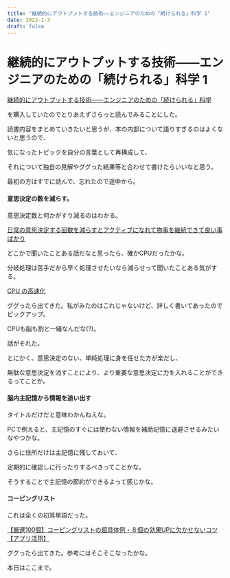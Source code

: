 ```yaml
---
title: "継続的にアウトプットする技術――エンジニアのための「続けられる」科学 1"
date: 2022-1-3
draft: false
---
```

# 継続的にアウトプットする技術――エンジニアのための「続けられる」科学 1

[継続的にアウトプットする技術――エンジニアのための「続けられる」科学](https://booth.pm/ja/items/1302506)



を購入していたのでとりあえずさらっと読んでみることにした。



読書内容をまとめていきたいと思うが、本の内部について語りすぎるのはよくないと思うので、



気になったトピックを自分の言葉として再構成して、



それについて独自の見解やググった結果等と合わせて書けたらいいなと思う。



最初の方はすでに読んで、忘れたので途中から。



#### 意思決定の数を減らす。



意思決定数と何かがすり減るのはわかる。



[日常の意思決定する回数を減らすとアクティブになれて物事を継続できて良い事ばかり](https://music-thcreate.com/2017/01/11/decision-making/)



どこかで聞いたことある話だなと思ったら、確かCPUだったかな。



分岐処理は苦手だから早く処理させたいなら減らせって聞いたことある気がする。



[CPU の高速化](https://ufcpp.net/study/computer/AdvancedCpu.html)



ググったら出てきた。私がみたのはこれじゃないけど、詳しく書いてあったのでピックアップ。



CPUも脳も割と一緒なんだな(?)。



話がそれた。



とにかく、意思決定のない、単純処理に身を任せた方が楽だし、



無駄な意思決定を消すことにより、より重要な意思決定に力を入れることができるってことか。



#### 脳内主記憶から情報を追い出す



タイトルだけだと意味わかんねえな。



PCで例えると、主記憶のすぐには使わない情報を補助記憶に退避させるみたいなやつかな。



さらに住所だけは主記憶に残しておいて、



定期的に確認しに行ったりするべきってことかな。



そうすることで主記憶の節約ができるよって感じかな。



#### コーピングリスト



これは全くの初耳単語だった。



[【厳選100個】コーピングリストの超具体例・８個の効果UPに欠かせないコツ【アプリ活用】](https://agent-network.com/column/workstyle122/)



ググったら出てきた。参考にはそこそこなったかな。



本日はここまで。
